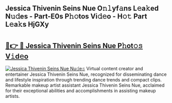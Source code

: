 ## Jessica Thivenin Seins Nue O𝚗𝚕yf𝚊ns L𝚎a𝚔ed N𝚞𝚍es - Part-E0s P𝚑𝚘tos Vi𝚍𝚎o - H𝚘𝚝 Part L𝚎a𝚔s HjGXy

# <h2><a href="http://kf3xkoj.oniu.top/?m=Jessica+Thivenin+Seins+Nue">🔗👉 🔴 Jessica Thivenin Seins Nue P𝚑ot𝚘𝚜 V𝚒d𝚎o</a></h2>

[![Jessica Thivenin Seins Nue Nu𝚍e𝚜](https://i.imgur.com/0qMVB7G.gif)](http://kf3xkoj.oniu.top/?m=Jessica+Thivenin+Seins+Nue)
Virtual content creator and entertainer Jessica Thivenin Seins Nue, recognized for disseminating dance and lifestyle inspiration through trending dance trends and compact clips. Remarkable makeup artist assistant Jessica Thivenin Seins Nue, acclaimed for their exceptional abilities and accomplishments in assisting makeup artists.  
